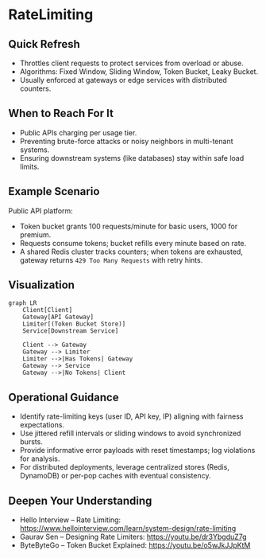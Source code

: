 # RateLimiting

## Quick Refresh
- Throttles client requests to protect services from overload or abuse.
- Algorithms: Fixed Window, Sliding Window, Token Bucket, Leaky Bucket.
- Usually enforced at gateways or edge services with distributed counters.

## When to Reach For It
- Public APIs charging per usage tier.
- Preventing brute-force attacks or noisy neighbors in multi-tenant systems.
- Ensuring downstream systems (like databases) stay within safe load limits.

## Example Scenario
Public API platform:
- Token bucket grants 100 requests/minute for basic users, 1000 for premium.
- Requests consume tokens; bucket refills every minute based on rate.
- A shared Redis cluster tracks counters; when tokens are exhausted, gateway returns `429 Too Many Requests` with retry hints.

## Visualization
```mermaid
graph LR
    Client[Client]
    Gateway[API Gateway]
    Limiter[(Token Bucket Store)]
    Service[Downstream Service]

    Client --> Gateway
    Gateway --> Limiter
    Limiter -->|Has Tokens| Gateway
    Gateway --> Service
    Gateway -->|No Tokens| Client
```

## Operational Guidance
- Identify rate-limiting keys (user ID, API key, IP) aligning with fairness expectations.
- Use jittered refill intervals or sliding windows to avoid synchronized bursts.
- Provide informative error payloads with reset timestamps; log violations for analysis.
- For distributed deployments, leverage centralized stores (Redis, DynamoDB) or per-pop caches with eventual consistency.

## Deepen Your Understanding
- Hello Interview – Rate Limiting: https://www.hellointerview.com/learn/system-design/rate-limiting
- Gaurav Sen – Designing Rate Limiters: https://youtu.be/dr3YbgduZ7g
- ByteByteGo – Token Bucket Explained: https://youtu.be/o5wJkJJpKtM
